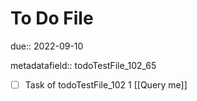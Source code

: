 # To Do File

due:: 2022-09-10

metadatafield:: todoTestFile_102_65

- [ ] Task of todoTestFile_102 1 [[Query me]]
